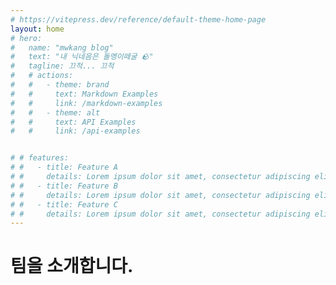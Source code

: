 ```yaml
---
# https://vitepress.dev/reference/default-theme-home-page
layout: home
# hero:
#   name: "mwkang blog"
#   text: "내 닉네음은 돌멩이떼굴 🪨"
#   tagline: 끄적... 끄적
#   # actions:
#   #   - theme: brand
#   #     text: Markdown Examples
#   #     link: /markdown-examples
#   #   - theme: alt
#   #     text: API Examples
#   #     link: /api-examples


# # features:
# #   - title: Feature A
# #     details: Lorem ipsum dolor sit amet, consectetur adipiscing elit
# #   - title: Feature B
# #     details: Lorem ipsum dolor sit amet, consectetur adipiscing elit
# #   - title: Feature C
# #     details: Lorem ipsum dolor sit amet, consectetur adipiscing elit
---
```



<h1 class="mw_h1">팀을 소개합니다.</h1>
<VPTeamMembers size="small" :members />

<script setup>
import { VPTeamMembers } from 'vitepress/theme'

const members = [
  {
    avatar: '/images/team/user_01.png',
    name: '변민욱',
    title: 'Frontend Developer',
    desc: '돌멩이떼굴'
  },{
    avatar: '/images/team/user_02.png',
    name: '변지나',
    title: 'Product Designer',
    desc: '보키토리엄마'
  },{
    avatar: '/images/team/user_03.png',
    name: '변가희',
    title: 'Lead Frontend Developer',
    desc: '인생은가성비'
  },{
    avatar: '/images/team/user_04.png',
    name: '변희진',
    title: 'DevOps Engineer',
    desc: '회오리감자'
  },
]
</script>
